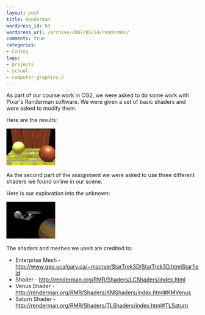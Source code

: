 ```yaml
--- 
layout: post
title: Renderman
wordpress_id: 60
wordpress_url: /archive/2007/05/14/renderman/
comments: true
categories: 
- Coding
tags: 
- projects
- school
- computer-graphics-2
---
```


As part of our course work in CG2, we were asked to do some work with Pixar's Renderman software. We were given a set of basic shaders and were asked to modify them. 

Here are the results:

[![The new shaders - Deeper yellow bricks, and superbright specular](/images/posts/2007/05/newshaders.thumbnail.png)](/images/posts/2007/05/newshaders.png "The new shaders - Deeper yellow bricks, and superbright specular")

As the second part of the assignment we were asked to use three different shaders we found online in our scene. 

Here is our exploration into the unknown:

[![Renderman - The Final Frontier](/images/posts/2007/05/thefinalfrontier.thumbnail.png)](/images/posts/2007/05/thefinalfrontier.png "Renderman - The Final Frontier")

The shaders and meshes we used are credited to:

 - Enterprise Mesh - http://www.geo.ucalgary.ca/~macrae/StarTrek3D/StarTrek3D.htmlStarfield 
 - Shader - http://renderman.org/RMR/Shaders/LCShaders/index.html
 - Venus Shader - http://renderman.org/RMR/Shaders/KMShaders/index.html#KMVenus
 - Saturn Shader - http://renderman.org/RMR/Shaders/TLShaders/index.html#TLSaturn
